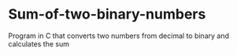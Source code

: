 # Sum-of-two-binary-numbers
Program in C that converts two numbers from decimal to binary and calculates the sum
